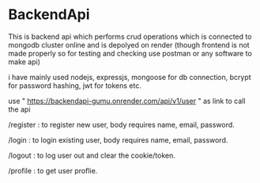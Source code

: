 # BackendApi
This is backend api which performs crud operations which is connected to mongodb cluster online and is depolyed on render (though frontend is not made properly so for testing and checking use postman or any software to make api)

i have mainly used nodejs, expressjs, mongoose for db connection, bcrypt for password hashing, jwt for tokens etc.

use " https://backendapi-gumu.onrender.com/api/v1/user " as link to call the api

/register : to register new user, body requires name, email, password.

/login : to login existing user, body requires name, email, password.

/logout : to log user out and clear the cookie/token.

/profile : to get user proflie.

